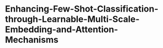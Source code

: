 # Enhancing-Few-Shot-Classification-through-Learnable-Multi-Scale-Embedding-and-Attention-Mechanisms
